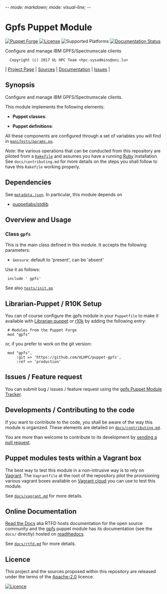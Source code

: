 -*- mode: markdown; mode: visual-line;  -*-

# Gpfs Puppet Module 

[![Puppet Forge](http://img.shields.io/puppetforge/v/gpfs.svg)](https://forge.puppetlabs.com/ULHPC/gpfs)
[![License](http://img.shields.io/:license-Apache2.0-blue.svg)](LICENSE)
![Supported Platforms](http://img.shields.io/badge/platform-debian-lightgrey.svg)
[![Documentation Status](https://readthedocs.org/projects/ulhpc-puppet-gpfs/badge/?version=latest)](https://readthedocs.org/projects/ulhpc-puppet-gpfs/?badge=latest)

Configure and manage IBM GPFS/Spectrumscale clients

      Copyright (c) 2017 UL HPC Team <hpc-sysadmins@uni.lu>
      

| [Project Page](https://github.com/ULHPC/puppet-gpfs) | [Sources](https://github.com/ULHPC/puppet-gpfs) | [Documentation](https://ulhpc-puppet-gpfs.readthedocs.org/en/latest/) | [Issues](https://github.com/ULHPC/puppet-gpfs/issues) |

## Synopsis

Configure and manage IBM GPFS/Spectrumscale clients.

This module implements the following elements: 

* __Puppet classes__:

* __Puppet definitions__: 

All these components are configured through a set of variables you will find in
[`manifests/params.pp`](manifests/params.pp). 

_Note_: the various operations that can be conducted from this repository are piloted from a [`Rakefile`](https://github.com/ruby/rake) and assumes you have a running [Ruby](https://www.ruby-lang.org/en/) installation.
See `docs/contributing.md` for more details on the steps you shall follow to have this `Rakefile` working properly. 

## Dependencies

See [`metadata.json`](metadata.json). In particular, this module depends on 

* [puppetlabs/stdlib](https://forge.puppetlabs.com/puppetlabs/stdlib)

## Overview and Usage

### Class `gpfs`

This is the main class defined in this module.
It accepts the following parameters: 

* `$ensure`: default to 'present', can be 'absent'

Use it as follows:

     include ' gpfs'

See also [`tests/init.pp`](tests/init.pp)



## Librarian-Puppet / R10K Setup

You can of course configure the gpfs module in your `Puppetfile` to make it available with [Librarian puppet](http://librarian-puppet.com/) or
[r10k](https://github.com/adrienthebo/r10k) by adding the following entry:

     # Modules from the Puppet Forge
     mod "gpfs"

or, if you prefer to work on the git version: 

     mod "gpfs", 
         :git => 'https://github.com/ULHPC/puppet-gpfs',
         :ref => 'production' 

## Issues / Feature request

You can submit bug / issues / feature request using the [gpfs Puppet Module Tracker](https://github.com/ULHPC/puppet-gpfs/issues). 

## Developments / Contributing to the code 

If you want to contribute to the code, you shall be aware of the way this module is organized. 
These elements are detailed on [`docs/contributing.md`](contributing/index.md).

You are more than welcome to contribute to its development by [sending a pull request](https://help.github.com/articles/using-pull-requests). 

## Puppet modules tests within a Vagrant box

The best way to test this module in a non-intrusive way is to rely on [Vagrant](http://www.vagrantup.com/).
The `Vagrantfile` at the root of the repository pilot the provisioning various vagrant boxes available on [Vagrant cloud](https://atlas.hashicorp.com/boxes/search?utf8=%E2%9C%93&sort=&provider=virtualbox&q=svarrette) you can use to test this module.

See [`docs/vagrant.md`](vagrant.md) for more details. 

## Online Documentation

[Read the Docs](https://readthedocs.org/) aka RTFD hosts documentation for the open source community and the [gpfs](https://github.com/ULHPC/puppet-gpfs) puppet module has its documentation (see the `docs/` directly) hosted on [readthedocs](http://ulhpc-puppet-gpfs.rtfd.org).

See [`docs/rtfd.md`](rtfd.md) for more details.

## Licence

This project and the sources proposed within this repository are released under the terms of the [Apache-2.0](LICENCE) licence.


[![Licence](https://www.apache.org/images/feather-small.gif)](LICENSE)
